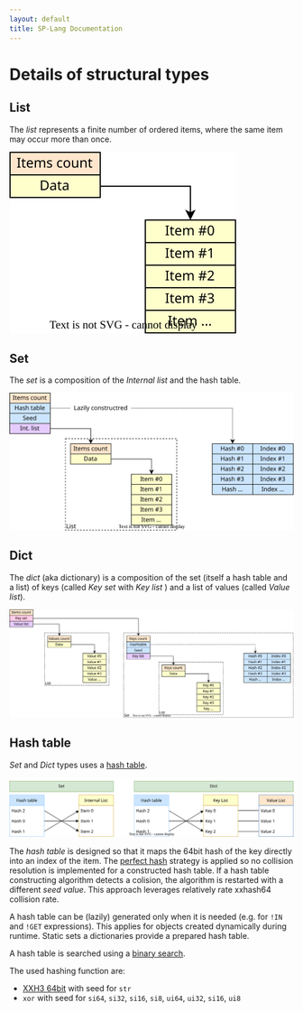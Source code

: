 ```yaml
---
layout: default
title: SP-Lang Documentation
---
```


# Details of structural types

## List

The *list* represents a finite number of ordered items, where the same item may occur more than once.

<img src = "container-types-list.svg" alt="List schema"/>


## Set

The *set* is a composition of the *Internal list* and the hash table.

<img src = "container-types-set.svg" alt="Set schema"/>


## Dict

The *dict* (aka dictionary) is a composition of the set (itself a hash table and a list) of keys (called *Key set* with *Key list* ) and a list of values (called *Value list*).

<img src = "container-types-dict.svg" alt="Dict schema"/>


## Hash table

*Set* and *Dict* types uses a [hash table](https://en.wikipedia.org/wiki/Hash_table).

<img src = "container-types-hashtable.svg" alt="Hash table"/>

The *hash table* is designed so that it maps the 64bit hash of the key directly into an index of the item.
The [perfect hash](https://en.wikipedia.org/wiki/Perfect_hash_function) strategy is applied so no collision resolution is implemented for a constructed hash table.
If a hash table constructing algorithm detects a colision, the algorithm is restarted with a different *seed value*.
This approach leverages relatively rate xxhash64 collision rate.

A hash table can be (lazily) generated only when it is needed (e.g. for `!IN` and `!GET` expressions).
This applies for objects created dynamically during runtime.
Static sets a dictionaries provide a prepared hash table.

A hash table is searched using a [binary search](https://en.wikipedia.org/wiki/Binary_search_algorithm).


The used hashing function are:

 * [XXH3 64bit](https://cyan4973.github.io/xxHash/) with seed for `str`
 * `xor` with seed for `si64`, `si32`, `si16`, `si8`, `ui64`, `ui32`, `si16`, `ui8`
